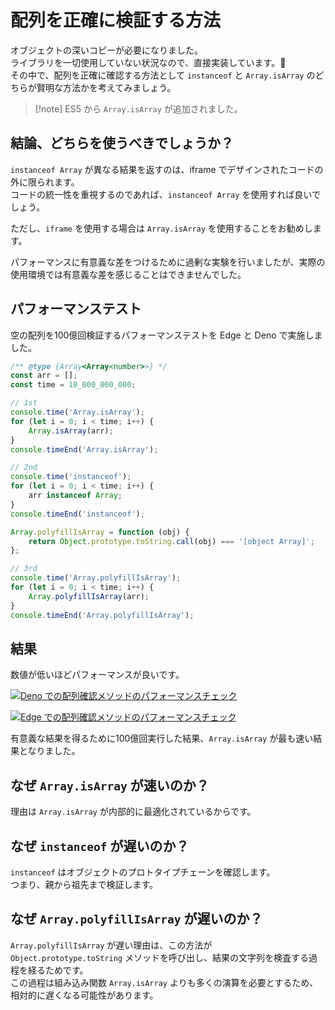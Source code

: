 # 配列を正確に検証する方法

オブジェクトの深いコピーが必要になりました。\
ライブラリを一切使用していない状況なので、直接実装しています。🤣\
その中で、配列を正確に確認する方法として `instanceof` と `Array.isArray` のどちらが賢明な方法かを考えてみましょう。

> \[!note]
> ES5 から `Array.isArray` が追加されました。

## 結論、どちらを使うべきでしょうか？

`instanceof Array` が異なる結果を返すのは、iframe でデザインされたコードの外に限られます。\
コードの統一性を重視するのであれば、`instanceof Array` を使用すれば良いでしょう。

ただし、`iframe` を使用する場合は `Array.isArray` を使用することをお勧めします。

パフォーマンスに有意義な差をつけるために過剰な実験を行いましたが、実際の使用環境では有意義な差を感じることはできませんでした。

## パフォーマンステスト

空の配列を100億回検証するパフォーマンステストを Edge と Deno で実施しました。

```javascript
/** @type {Array<Array<number>>} */
const arr = [];
const time = 10_000_000_000;

// 1st
console.time('Array.isArray');
for (let i = 0; i < time; i++) {
	Array.isArray(arr);
}
console.timeEnd('Array.isArray');

// 2nd
console.time('instanceof');
for (let i = 0; i < time; i++) {
	arr instanceof Array;
}
console.timeEnd('instanceof');

Array.polyfillIsArray = function (obj) {
	return Object.prototype.toString.call(obj) === '[object Array]';
};

// 3rd
console.time('Array.polyfillIsArray');
for (let i = 0; i < time; i++) {
	Array.polyfillIsArray(arr);
}
console.timeEnd('Array.polyfillIsArray');
```

## 結果

数値が低いほどパフォーマンスが良いです。

[![Deno での配列確認メソッドのパフォーマンスチェック](https://mermaid.ink/img/pako:eNpFkE9PwzAMxb-K5RNIbdVS_owekIBx4ICEBCeWHbzUXaO1SZWkUqtp3510YSIX51m_9-L4iNLUjBVOs2zJ-nTHnoSGcLzyHYPAZ2tphteW5QE-2TbG9qQlg9KwZm2gyOElwD07gdE5pTQpB5s_b6bcuQpMQpzSzi9-00QdkcF0c6O67v2CbmPUHKMEvk0sR6-Mhu_wFFw5ltcCIYc0fYJVHukdWdgUeXZ3c5tA-Zg9lGUC96usKIstJthzGF3V4bfHhRfoW-5ZYBWuNdnDMv8pcDR68zVriZW3IydozbhvL2IcavK8VrS31GPVUOdCdyD9Y8y_5lp5Yz_ibs8rPv0C4mF0cw?type=png)](https://mermaid.live/edit#pako:eNpFkE9PwzAMxb-K5RNIbdVS_owekIBx4ICEBCeWHbzUXaO1SZWkUqtp3510YSIX51m_9-L4iNLUjBVOs2zJ-nTHnoSGcLzyHYPAZ2tphteW5QE-2TbG9qQlg9KwZm2gyOElwD07gdE5pTQpB5s_b6bcuQpMQpzSzi9-00QdkcF0c6O67v2CbmPUHKMEvk0sR6-Mhu_wFFw5ltcCIYc0fYJVHukdWdgUeXZ3c5tA-Zg9lGUC96usKIstJthzGF3V4bfHhRfoW-5ZYBWuNdnDMv8pcDR68zVriZW3IydozbhvL2IcavK8VrS31GPVUOdCdyD9Y8y_5lp5Yz_ibs8rPv0C4mF0cw)

[![Edge での配列確認メソッドのパフォーマンスチェック](https://mermaid.ink/img/pako:eNpFkMFuwjAMhl_F8gmktipoha2HSWPjsMOkSdtphINJXRrRJihJtVaId18gQ-SS_NGXz7FPKE3FWOIwyoasT3fsSWgIyyvfMgh8sZZGeG1YHuCTbW1sR1oyKA0ra34dW5isqz1PYZbDKjzr2AmMjiGlQTnY_Fsy5a67wCSIlXb-YjJ1zBE5mnasVdu-39BtVI1RJXA9sOy9Mhq-QymYOJZTgZBDmj7DYx7pHVnYzJbZfFEkUDxkxdM8gWWRLfJ8iwl2HJpQVej7dOEF-oY7FliGY0X2cPn_OXDUe_M1aomltz0naE2_b26hP1bk-U3R3lKHZU2tC7dH0j_G3DNXyhv7Ead8Hfb5D6fxd78?type=png)](https://mermaid.live/edit#pako:eNpFkMFuwjAMhl_F8gmktipoha2HSWPjsMOkSdtphINJXRrRJihJtVaId18gQ-SS_NGXz7FPKE3FWOIwyoasT3fsSWgIyyvfMgh8sZZGeG1YHuCTbW1sR1oyKA0ra34dW5isqz1PYZbDKjzr2AmMjiGlQTnY_Fsy5a67wCSIlXb-YjJ1zBE5mnasVdu-39BtVI1RJXA9sOy9Mhq-QymYOJZTgZBDmj7DYx7pHVnYzJbZfFEkUDxkxdM8gWWRLfJ8iwl2HJpQVej7dOEF-oY7FliGY0X2cPn_OXDUe_M1aomltz0naE2_b26hP1bk-U3R3lKHZU2tC7dH0j_G3DNXyhv7Ead8Hfb5D6fxd78)

有意義な結果を得るために100億回実行した結果、`Array.isArray` が最も速い結果となりました。

## なぜ `Array.isArray` が速いのか？

理由は `Array.isArray` が内部的に最適化されているからです。

## なぜ `instanceof` が遅いのか？

`instanceof` はオブジェクトのプロトタイプチェーンを確認します。\
つまり、親から祖先まで検証します。

## なぜ `Array.polyfillIsArray` が遅いのか？

`Array.polyfillIsArray` が遅い理由は、この方法が `Object.prototype.toString` メソッドを呼び出し、結果の文字列を検査する過程を経るためです。\
この過程は組み込み関数 `Array.isArray` よりも多くの演算を必要とするため、相対的に遅くなる可能性があります。
